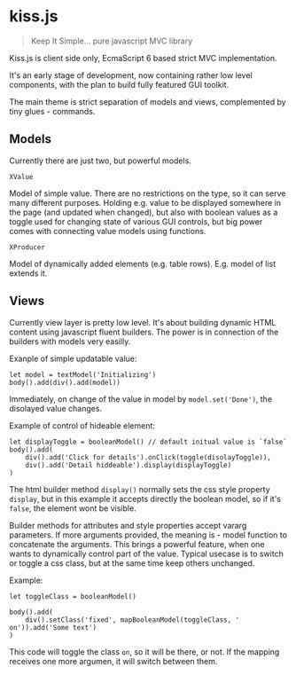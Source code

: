 # kiss.js
> Keep It Simple... pure javascript MVC library

Kiss.js is client side only, EcmaScript 6 based
strict MVC implementation.

It's an early stage of development, now containing
rather low level components, with the plan to build
fully featured GUI toolkit.

The main theme is strict separation of models and
views, complemented by tiny glues - commands.

## Models
Currently there are just two, but powerful models.

```
XValue
```
Model of simple value.
There are no restrictions on the type, so it can
serve many different purposes. Holding e.g. value
to be displayed somewhere in the page (and updated
when changed), but also with boolean values as a
toggle used for changing state of various GUI
controls, but big power comes with connecting value
models using functions.

```
XProducer
```
Model of dynamically added elements (e.g. table
rows).
E.g. model of list extends it.

## Views
Currently view layer is pretty low level. It's
about building dynamic HTML content using javascript
fluent builders.
The power is in connection of the builders with
models very easilly.

Exanple of simple updatable value:
```
let model = textModel('Initializing')
body().add(div().add(model))
```
Immediately, on change of the value in model by
 `model.set('Done')`, the disolayed value changes.

Example of control of hideable element:
```
let displayToggle = booleanModel() // default initual value is `false`
body().add(
    div().add('Click for details').onClick(toggle(disolayToggle)),
    div().add('Detail hiddeable').display(displayToggle)
)
```
The html builder method `display()` normally sets the
css style property `display`, but in this example it
accepts directly the boolean model, so if it's `false`,
the element wont be visible.

Builder methods for attributes and style properties
accept vararg parameters. If more arguments provided,
the meaning is - model function to concatenate the
arguments.
This brings a powerful feature, when one wants to
dynamically control part of the value.
Typical usecase is to switch or toggle a css class,
but at the same time keep others unchanged.

Example:
```
let toggleClass = booleanModel()

body().add(
    div().setClass('fixed', mapBooleanModel(toggleClass, ' on')).add('Some text')
)
```
This code will toggle the class `on`, so it will be there, or not.
If the mapping receives one more argumen, it will switch
between them.

